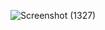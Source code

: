 ![Screenshot (1327)](https://user-images.githubusercontent.com/109453332/184052292-7f3187f4-330f-4ebf-9415-f0712c5d6ad1.png)
